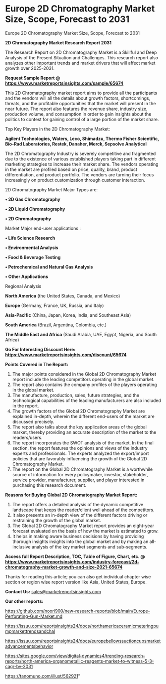 # Europe 2D Chromatography Market Size, Scope, Forecast to 2031
 Europe 2D Chromatography Market Size, Scope, Forecast to 2031

<strong>2D Chromatography Market Research Report 2031</strong>

The Research Report on 2D Chromatography Market is a Skillful and Deep Analysis of the Present Situation and Challenges. This research report also analyzes other important trends and market drivers that will affect market growth over 2025-2031.

<strong>Request Sample Report @ <a href=https://www.marketreportsinsights.com/sample/65674>https://www.marketreportsinsights.com/sample/65674</a></strong>

This 2D Chromatography market report aims to provide all the participants and the vendors will all the details about growth factors, shortcomings, threats, and the profitable opportunities that the market will present in the near future. The report also features the revenue share, industry size, production volume, and consumption in order to gain insights about the politics to contest for gaining control of a large portion of the market share.

Top Key Players in the 2D Chromatography Market:

<strong>Agilent Technologies, Waters, Leco, Shimadzu, Thermo Fisher Scientific, Bio-Rad Laboratories, Restek, Danaher, Merck, Sepsolve Analytical</strong>

The 2D Chromatography Industry is severely competitive and fragmented due to the existence of various established players taking part in different marketing strategies to increase their market share. The vendors operating in the market are profiled based on price, quality, brand, product differentiation, and product portfolio. The vendors are turning their focus increasingly on product customization through customer interaction.

2D Chromatography Market Major Types are:

<strong>• 2D Gas Chromatography

• 2D Liquid Chromatography

• 2D Chromatography</strong>

Market Major end-user applications :

<strong>• Life Science Research

• Environmental Analysis

• Food & Beverage Testing

• Petrochemical and Natural Gas Analysis

• Other Applications</strong>

Regional Analysis

</u><strong><b>North America</b></strong> (the United States, Canada, and Mexico)

<strong><b>Europe </b></strong>(Germany, France, UK, Russia, and Italy)

<strong><b>Asia-Pacific</b></strong> (China, Japan, Korea, India, and Southeast Asia)

<strong><b>South America</b></strong> (Brazil, Argentina, Colombia, etc.)

<strong><b>The Middle East and Africa</b></strong> (Saudi Arabia, UAE, Egypt, Nigeria, and South Africa)

<strong>Go For Interesting Discount Here: <a href=https://www.marketreportsinsights.com/discount/65674>https://www.marketreportsinsights.com/discount/65674</a></strong>

<strong>Points Covered in The Report:</strong>
<ol>
  <li>The major points considered in the Global 2D Chromatography Market report include the leading competitors operating in the global market.</li>
  <li>The report also contains the company profiles of the players operating in the global market.</li>
  <li>The manufacture, production, sales, future strategies, and the technological capabilities of the leading manufacturers are also included in the report.</li>
  <li>The growth factors of the Global 2D Chromatography Market are explained in-depth, wherein the different end-users of the market are discussed precisely.</li>
  <li>The report also talks about the key application areas of the global market, thereby providing an accurate description of the market to the readers/users.</li>
  <li>The report incorporates the SWOT analysis of the market. In the final section, the report features the opinions and views of the industry experts and professionals. The experts analyzed the export/import policies that are favorably influencing the growth of the Global 2D Chromatography Market.</li>
  <li>The report on the Global 2D Chromatography Market is a worthwhile source of information for every policymaker, investor, stakeholder, service provider, manufacturer, supplier, and player interested in purchasing this research document.</li>
</ol>
<strong>Reasons for Buying Global 2D Chromatography Market Report:</strong>

<ol>
  <li>The report offers a detailed analysis of the dynamic competitive landscape that keeps the reader/client well ahead of the competitors.</li>
  <li>It also presents an in-depth view of the different factors driving or restraining the growth of the global market.</li>
  <li>The Global 2D Chromatography Market report provides an eight-year forecast evaluated on the basis of how the market is estimated to grow.</li>
  <li>It helps in making aware business decisions by having providing thorough insights insights into the global market and by making an all-inclusive analysis of the key market segments and sub-segments.</li>
</ol>
<strong>Access full Report Description, TOC, Table of Figure, Chart, etc. @ <a href=https://www.marketreportsinsights.com/industry-forecast/2d-chromatography-market-growth-and-size-2021-65674>https://www.marketreportsinsights.com/industry-forecast/2d-chromatography-market-growth-and-size-2021-65674</a></strong>


Thanks for reading this article; you can also get individual chapter wise section or region wise report version like Asia, United States, Europe.

<strong>Contact Us:</strong>
sales@marketreportsinsights.com

<strong>Our other reports:</strong>

<a href=https://github.com/noori900/new-research-reports/blob/main/Europe-Perforating-Gun-Market.md>https://github.com/noori900/new-research-reports/blob/main/Europe-Perforating-Gun-Market.md</a>

<a href=https://issuu.com/reportsinsights24/docs/northamericaceramicmeteringpumpmarkettrendsandchal>https://issuu.com/reportsinsights24/docs/northamericaceramicmeteringpumpmarkettrendsandchal</a>

<a href=https://issuu.com/reportsinsights24/docs/europebellowssuctioncupsmarketadvancementsbehavior>https://issuu.com/reportsinsights24/docs/europebellowssuctioncupsmarketadvancementsbehavior</a>

<a href=https://sites.google.com/view/digital-dynamics4/trending-research-reports/north-america-organometallic-reagents-market-to-witness-5-3-cagr-by-2031>https://sites.google.com/view/digital-dynamics4/trending-research-reports/north-america-organometallic-reagents-market-to-witness-5-3-cagr-by-2031</a>

<a href=https://tanomuno.com/illust/562921>https://tanomuno.com/illust/562921</a>"

